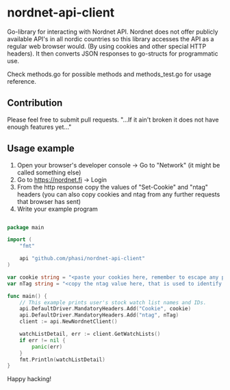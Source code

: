 # nordnet-api-client

Go-library for interacting with Nordnet API. Nordnet does not offer publicly available API's in all nordic countries so
this library accesses the API as a regular web browser would. (By using cookies and other special HTTP headers).
It then converts JSON responses to go-structs for programmatic use.

Check methods.go for possible methods and methods_test.go for usage reference.

## Contribution

Please feel free to submit pull requests. "...If it ain't broken it does not have enough features yet..."

## Usage example

1. Open your browser's developer console -> Go to "Network" (it might be called something else)
2. Go to https://nordnet.fi -> Login
3. From the http response copy the values of "Set-Cookie" and "ntag" headers (you can also copy cookies and ntag from any further requests that browser has sent)
4. Write your example program

```go

package main

import (
	"fmt"

	api "github.com/phasi/nordnet-api-client"
)

var cookie string = "<paste your cookies here, remember to escape any possible quotation marks>"
var nTag string = "<copy the ntag value here, that is used to identify you together with the cookies>"

func main() {
	// This example prints user's stock watch list names and IDs.
	api.DefaultDriver.MandatoryHeaders.Add("Cookie", cookie)
	api.DefaultDriver.MandatoryHeaders.Add("ntag", nTag)
	client := api.NewNordnetClient()

	watchListDetail, err := client.GetWatchLists()
	if err != nil {
		panic(err)
	}
	fmt.Println(watchListDetail)
}

```

Happy hacking!
